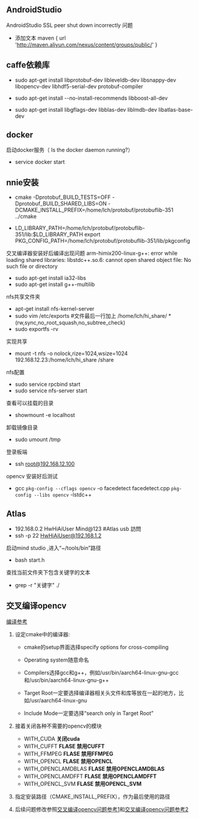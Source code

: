 ## AndroidStudio

AndroidStudio SSL peer shut down incorrectly 问题  

* 添加文本 maven { url 'http://maven.aliyun.com/nexus/content/groups/public/' }

## caffe依赖库

* sudo apt-get install libprotobuf-dev libleveldb-dev libsnappy-dev libopencv-dev libhdf5-serial-dev protobuf-compiler

* sudo apt-get install --no-install-recommends libboost-all-dev

* sudo apt-get install libgflags-dev libblas-dev liblmdb-dev libatlas-base-dev

## docker

启动docker服务（ Is the docker daemon running?）

* service docker start  

## nnie安装

* cmake -Dprotobuf_BUILD_TESTS=OFF -Dprotobuf_BUILD_SHARED_LIBS=ON -DCMAKE_INSTALL_PREFIX=/home/lch/protobuf/protobuflib-351 ../cmake

* LD_LIBRARY_PATH=/home/lch/protobuf/protobuflib-351/lib:$LD_LIBRARY_PATH
  export PKG_CONFIG_PATH=/home/lch/protobuf/protobuflib-351/lib/pkgconfig

交叉编译器安装好后编译出现问题 arm-himix200-linux-g++: error while loading shared libraries: libstdc++.so.6: cannot open shared object file: No such file or directory

* sudo apt-get install ia32-libs
* sudo apt-get install g++-multilib

nfs共享文件夹

* apt-get install nfs-kernel-server
* sudo vim /etc/exports
      #文件最后一行加上
      /home/lch/hi_share/ *(rw,sync,no_root_squash,no_subtree_check)
* sudo exportfs -rv

实现共享

* mount -t nfs -o nolock,rize=1024,wsize=1024 192.168.12.23:/home/lch/hi_share /share

nfs配置

* sudo service rpcbind start
* sudo service nfs-server start

查看可以挂载的目录

* showmount -e localhost

卸载镜像目录

* sudo umount /tmp

登录板端

* ssh root@192.168.12.100

opencv 安装好后测试

* gcc `pkg-config --cflags opencv` -o facedetect facedetect.cpp `pkg-config --libs opencv` -lstdc++

## Atlas

* 192.168.0.2
  HwHiAiUser
  Mind@123
  #Atlas usb 訪問
* ssh -p 22 HwHiAiUser@192.168.1.2

启动mind studio ,进入“~/tools/bin”路径

* bash start.h

查找当前文件夹下包含关键字的文本

* grep -r "关键字"  ./

## 交叉编译opencv
[编译参考](https://blog.csdn.net/sanallen/article/details/79022669?utm_source=blogxgwz27)

1. 设定cmake中的编译器:

   * cmake的setup界面选择specify options for cross-compiling

   * Operating system随意命名

   * Compilers选择gcc和g++，例如/usr/bin/aarch64-linux-gnu-gcc和/usr/bin/aarch64-linux-gnu-g++

   * Target Root一定要选择编译器相关头文件和库等放在一起的地方，比如/usr/aarch64-linux-gnu

   * Include Mode一定要选择“search only in Target Root”

2. 接着关闭各种不需要的opencv的模块

    * WITH_CUDA                                     **关闭cuda**
    * WITH_CUFFT                                    **FLASE 禁用CUFFT**
    * WITH_FFMPEG                                **FLASE 禁用FFMPEG**
    * WITH_OPENCL                                **FLASE 禁用OPENCL**
    * WITH_OPENCLAMDBLAS              **FLASE 禁用OPENCLAMDBLAS**
    * WITH_OPENCLAMDFFT                 **FLASE 禁用OPENCLAMDFFT**
    * WITH_OPENCL_SVM                      **FLASE 禁用OPENCL_SVM**

3. 指定安装路径（CMAKE_INSTALL_PREFIX），作为最后使用的路径

4. 后续问题修改参照[交叉编译opencv问题参考1](https://www.veryarm.com/116215.html)和[交叉编译opencv问题参考2](https://blog.csdn.net/qq_34533248/article/details/101203162)

